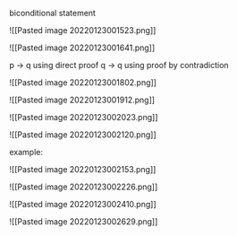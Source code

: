 biconditional statement

![[Pasted image 20220123001523.png]]

![[Pasted image 20220123001641.png]]

p -> q using direct proof
q -> q using proof by contradiction

![[Pasted image 20220123001802.png]]

![[Pasted image 20220123001912.png]]

![[Pasted image 20220123002023.png]]

![[Pasted image 20220123002120.png]]


example:

![[Pasted image 20220123002153.png]]

![[Pasted image 20220123002226.png]]

![[Pasted image 20220123002410.png]]


![[Pasted image 20220123002629.png]]






